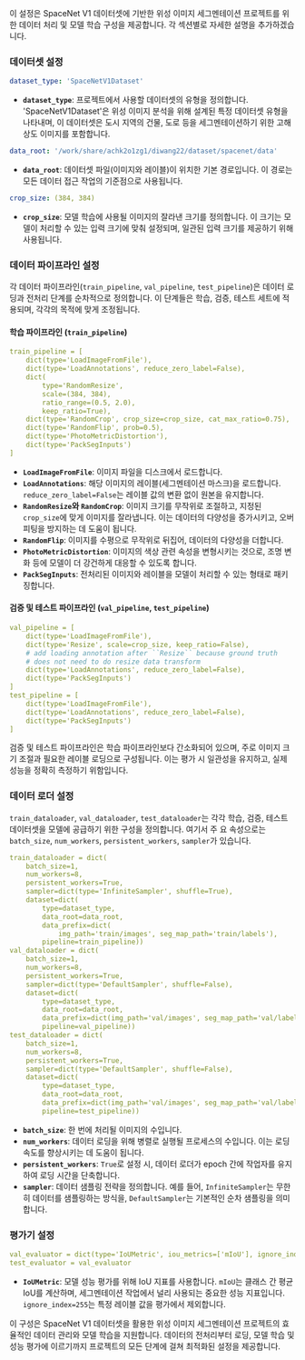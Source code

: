 이 설정은 SpaceNet V1 데이터셋에 기반한 위성 이미지 세그멘테이션 프로젝트를 위한 데이터 처리 및 모델 학습 구성을 제공합니다. 각 섹션별로 자세한 설명을 추가하겠습니다.

### 데이터셋 설정

```yaml
dataset_type: 'SpaceNetV1Dataset'
```
- **`dataset_type`**: 프로젝트에서 사용할 데이터셋의 유형을 정의합니다. 'SpaceNetV1Dataset'은 위성 이미지 분석을 위해 설계된 특정 데이터셋 유형을 나타내며, 이 데이터셋은 도시 지역의 건물, 도로 등을 세그멘테이션하기 위한 고해상도 이미지를 포함합니다.

```yaml
data_root: '/work/share/achk2o1zg1/diwang22/dataset/spacenet/data'
```
- **`data_root`**: 데이터셋 파일(이미지와 레이블)이 위치한 기본 경로입니다. 이 경로는 모든 데이터 접근 작업의 기준점으로 사용됩니다.

```yaml
crop_size: (384, 384)
```
- **`crop_size`**: 모델 학습에 사용될 이미지의 잘라낸 크기를 정의합니다. 이 크기는 모델이 처리할 수 있는 입력 크기에 맞춰 설정되며, 일관된 입력 크기를 제공하기 위해 사용됩니다.

### 데이터 파이프라인 설정

각 데이터 파이프라인(`train_pipeline`, `val_pipeline`, `test_pipeline`)은 데이터 로딩과 전처리 단계를 순차적으로 정의합니다.
이 단계들은 학습, 검증, 테스트 세트에 적용되며, 각각의 목적에 맞게 조정됩니다.

#### 학습 파이프라인 (`train_pipeline`)

```yaml
train_pipeline = [
    dict(type='LoadImageFromFile'),
    dict(type='LoadAnnotations', reduce_zero_label=False),
    dict(
        type='RandomResize',
        scale=(384, 384),
        ratio_range=(0.5, 2.0),
        keep_ratio=True),
    dict(type='RandomCrop', crop_size=crop_size, cat_max_ratio=0.75),
    dict(type='RandomFlip', prob=0.5),
    dict(type='PhotoMetricDistortion'),
    dict(type='PackSegInputs')
]
```

- **`LoadImageFromFile`**: 이미지 파일을 디스크에서 로드합니다.
- **`LoadAnnotations`**: 해당 이미지의 레이블(세그멘테이션 마스크)을 로드합니다. `reduce_zero_label=False`는 레이블 값의 변환 없이 원본을 유지합니다.
- **`RandomResize`와 `RandomCrop`**: 이미지 크기를 무작위로 조절하고, 지정된 `crop_size`에 맞게 이미지를 잘라냅니다. 이는 데이터의 다양성을 증가시키고, 오버피팅을 방지하는 데 도움이 됩니다.
- **`RandomFlip`**: 이미지를 수평으로 무작위로 뒤집어, 데이터의 다양성을 더합니다.
- **`PhotoMetricDistortion`**: 이미지의 색상 관련 속성을 변형시키는 것으로, 조명 변화 등에 모델이 더 강건하게 대응할 수 있도록 합니다.
- **`PackSegInputs`**: 전처리된 이미지와 레이블을 모델이 처리할 수 있는 형태로 패키징합니다.

#### 검증 및 테스트 파이프라인 (`val_pipeline`, `test_pipeline`)

```yaml
val_pipeline = [
    dict(type='LoadImageFromFile'),
    dict(type='Resize', scale=crop_size, keep_ratio=False),
    # add loading annotation after ``Resize`` because ground truth
    # does not need to do resize data transform
    dict(type='LoadAnnotations', reduce_zero_label=False),
    dict(type='PackSegInputs')
]
test_pipeline = [
    dict(type='LoadImageFromFile'),
    dict(type='LoadAnnotations', reduce_zero_label=False),
    dict(type='PackSegInputs')
]
```

검증 및 테스트 파이프라인은 학습 파이프라인보다 간소화되어 있으며, 주로 이미지 크기 조절과 필요한 레이블 로딩으로 구성됩니다. 이는 평가 시 일관성을 유지하고, 실제 성능을 정확히 측정하기 위함입니다.

### 데이터 로더 설정

`train_dataloader`, `val_dataloader`, `test_dataloader`는 각각 학습, 검증, 테스트 데이터셋을 모델에 공급하기 위한 구성을 정의합니다. 여기서 주
요 속성으로는 `batch_size`, `num_workers`, `persistent_workers`, `sampler`가 있습니다.

```yaml
train_dataloader = dict(
    batch_size=1,
    num_workers=8,
    persistent_workers=True,
    sampler=dict(type='InfiniteSampler', shuffle=True),
    dataset=dict(
        type=dataset_type,
        data_root=data_root,
        data_prefix=dict(
            img_path='train/images', seg_map_path='train/labels'),
        pipeline=train_pipeline))
val_dataloader = dict(
    batch_size=1,
    num_workers=8,
    persistent_workers=True,
    sampler=dict(type='DefaultSampler', shuffle=False),
    dataset=dict(
        type=dataset_type,
        data_root=data_root,
        data_prefix=dict(img_path='val/images', seg_map_path='val/labels'),
        pipeline=val_pipeline))
test_dataloader = dict(
    batch_size=1,
    num_workers=8,
    persistent_workers=True,
    sampler=dict(type='DefaultSampler', shuffle=False),
    dataset=dict(
        type=dataset_type,
        data_root=data_root,
        data_prefix=dict(img_path='val/images', seg_map_path='val/labels'),
        pipeline=test_pipeline))
```

- **`batch_size`**: 한 번에 처리될 이미지의 수입니다.
- **`num_workers`**: 데이터 로딩을 위해 병렬로 실행될 프로세스의 수입니다. 이는 로딩 속도를 향상시키는 데 도움이 됩니다.
- **`persistent_workers`**: `True`로 설정 시, 데이터 로더가 epoch 간에 작업자를 유지하여 로딩 시간을 단축합니다.
- **`sampler`**: 데이터 샘플링 전략을 정의합니다. 예를 들어, `InfiniteSampler`는 무한히 데이터를 샘플링하는 방식을, `DefaultSampler`는 기본적인 순차 샘플링을 의미합니다.

### 평가기 설정

```yaml
val_evaluator = dict(type='IoUMetric', iou_metrics=['mIoU'], ignore_index=255)
test_evaluator = val_evaluator
```

- **`IoUMetric`**: 모델 성능 평가를 위해 IoU 지표를 사용합니다. `mIoU`는 클래스 간 평균 IoU를 계산하며, 세그멘테이션 작업에서 널리 사용되는 중요한 성능 지표입니다. `ignore_index=255`는 특정 레이블 값을 평가에서 제외합니다.

이 구성은 SpaceNet V1 데이터셋을 활용한 위성 이미지 세그멘테이션 프로젝트의 효율적인 데이터 관리와 모델 학습을 지원합니다. 데이터의 전처리부터 로딩, 모델 학습 및 성능 평가에 이르기까지 프로젝트의 모든 단계에 걸쳐 최적화된 설정을 제공합니다.
